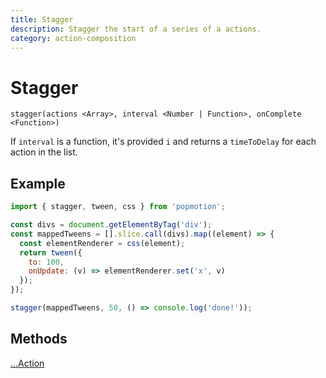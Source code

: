 ```yaml
---
title: Stagger
description: Stagger the start of a series of a actions.
category: action-composition
---
```


# Stagger

`stagger(actions <Array>, interval <Number | Function>, onComplete <Function>)`

If `interval` is a function, it's provided `i` and returns a `timeToDelay` for each action in the list.

## Example

```javascript
import { stagger, tween, css } from 'popmotion';

const divs = document.getElementByTag('div');
const mappedTweens = [].slice.call(divs).map((element) => {
  const elementRenderer = css(element);
  return tween({
    to: 100,
    onUpdate: (v) => elementRenderer.set('x', v)
  });
});

stagger(mappedTweens, 50, () => console.log('done!'));
```

## Methods

[...Action](/api/action)
